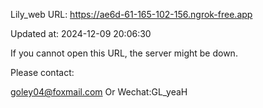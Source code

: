Lily_web URL: https://ae6d-61-165-102-156.ngrok-free.app

Updated at: 2024-12-09 20:06:30

If you cannot open this URL, the server might be down.

Please contact: 

goley04@foxmail.com Or Wechat:GL_yeaH